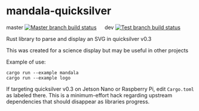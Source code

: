 # mandala-quicksilver

master
[![Master branch build status](https://github.com/N-of-1/mandala/workflows/Rust/badge.svg?branch=master)](https://github.com/N-of-1/mandala/actions) &emsp; dev
[![Test branch build status](https://github.com/N-of-1/mandala/workflows/Rust/badge.svg?branch=dev)](https://github.com/N-of-1/mandala/actions)

Rust library to parse and display an SVG in quicksilver v0.3

This was created for a science display but may be useful in other projects

Example of use:

```
cargo run --example mandala
cargo run --example logo
```

If targeting quicksilver v0.3 on Jetson Nano or Raspberry Pi, edit `Cargo.toml` as labeled there. This is a minimum-effort hack regarding upstream dependencies that should disappear as libraries progress.
